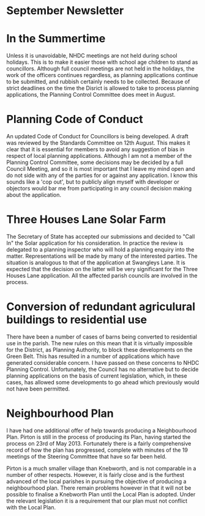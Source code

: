 September Newsletter
====================

In the Summertime
=================

Unless it is unavoidable, NHDC meetings are not held during school holidays. This is to make it easier those with school age children to stand as councillors. Although full council meetings are not held in the holidays, the work of the officers continues regardless, as planning applications continue to be submitted, and rubbish certainly needs to be collected. Because of strict deadlines on the time the Disrict is allowed to take to process planning applications, the Planning Control Committee does meet in August.

Planning Code of Conduct
========================

An updated Code of Conduct for Councillors is being developed. A draft was reviewed by the Standards Committee on 12th August. This makes it clear that it is essential for members to avoid any suggestion of bias in respect of local planning applications. Although I am not a member of the Planning Control Committee, some decisions may be decided by a full Council Meeting, and so it is most important that I leave my mind open and do not side with any of the parties for or against any application. I know this sounds like a 'cop out', but to publicly align myself with developer or objectors would bar me from participating in any council decision making about the application.

Three Houses Lane Solar Farm
============================

The Secretary of State has accepted our submissions and decided to "Call In" the Solar application for his consideration. In practice the review is delegated to a planning inspector who will hold a planning enquiry into the matter. Representations will be made by many of the interested parties. The situation is analogous to that of the application at Swangleys Lane. It is expected that the decision on the latter will be very significant for the Three Houses Lane application. All the affected parish councils are involved in the process.

Conversion of redundant agriculural buildings to residential use
================================================================

There have been a number of cases of barns being converted to residential use in the parish.
The new rules on this mean that it is virtually impossible for the District, as Planning Authority, to block these developments on the Green Belt. This has resulted in a number of applications which have generated considerable concern. I have passed on these concerns to NHDC Planning Control. Unfortunately, the Council has no alternative but to decide planning applications on the basis of current legislation, which, in these cases, has allowed some developments to go ahead which previously would not have been permitted.

Neighbourhood Plan
==================

I have had one additional offer of help towards producing a Neighbourhood Plan. Pirton is still in the process of producing its Plan, having started the process on 23rd of May 2013. Fortunately there is a fairly comprehensive record of how the plan has progressed, complete with minutes of the 19 meetings of the Steering Committee that have so far been held.

Pirton is a much smaller village than Knebworth, and is not comparable in a number of other respects. However, it is fairly close and is the furthest advanced of the local parishes in pursuing the objective of producing a neighbourhood plan. There remain problems however in that it will not be possible to finalise a Knebworth Plan until the Local Plan is adopted. Under the relevant legislation it is a requirement that our plan must not conflict with the Local Plan.
